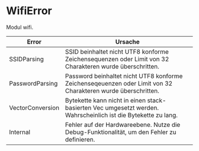 
# WifiError

Modul wifi.

| Error            | Ursache                                                                                                       |
| ---------------- | ------------------------------------------------------------------------------------------------------------- |
| SSIDParsing      | SSID beinhaltet nicht UTF8 konforme Zeichensequenzen oder Limit von 32 Charakteren wurde überschritten.       |
| PasswordParsing  | Password beinhaltet nicht UTF8 konforme Zeichenseqeuenzen oder Limit von 32 Charakteren wurde überschritten.  |
| VectorConversion | Bytekette kann nicht in einen stack-basierten Vec umgesetzt werden. Wahrscheinlich ist die Bytekette zu lang. |
| Internal         | Fehler auf der Hardwareebene. Nutze die Debug-Funktionalität, um den Fehler zu definieren.                    |
